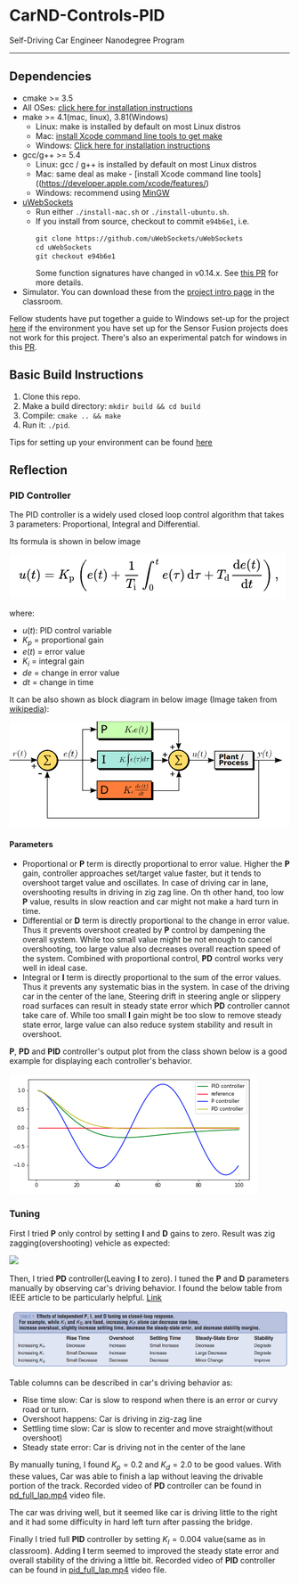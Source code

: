 # CarND-Controls-PID
Self-Driving Car Engineer Nanodegree Program

---

## Dependencies

* cmake >= 3.5
 * All OSes: [click here for installation instructions](https://cmake.org/install/)
* make >= 4.1(mac, linux), 3.81(Windows)
  * Linux: make is installed by default on most Linux distros
  * Mac: [install Xcode command line tools to get make](https://developer.apple.com/xcode/features/)
  * Windows: [Click here for installation instructions](http://gnuwin32.sourceforge.net/packages/make.htm)
* gcc/g++ >= 5.4
  * Linux: gcc / g++ is installed by default on most Linux distros
  * Mac: same deal as make - [install Xcode command line tools]((https://developer.apple.com/xcode/features/)
  * Windows: recommend using [MinGW](http://www.mingw.org/)
* [uWebSockets](https://github.com/uWebSockets/uWebSockets)
  * Run either `./install-mac.sh` or `./install-ubuntu.sh`.
  * If you install from source, checkout to commit `e94b6e1`, i.e.
    ```
    git clone https://github.com/uWebSockets/uWebSockets 
    cd uWebSockets
    git checkout e94b6e1
    ```
    Some function signatures have changed in v0.14.x. See [this PR](https://github.com/udacity/CarND-MPC-Project/pull/3) for more details.
* Simulator. You can download these from the [project intro page](https://github.com/udacity/self-driving-car-sim/releases) in the classroom.

Fellow students have put together a guide to Windows set-up for the project [here](https://s3-us-west-1.amazonaws.com/udacity-selfdrivingcar/files/Kidnapped_Vehicle_Windows_Setup.pdf) if the environment you have set up for the Sensor Fusion projects does not work for this project. There's also an experimental patch for windows in this [PR](https://github.com/udacity/CarND-PID-Control-Project/pull/3).

## Basic Build Instructions

1. Clone this repo.
2. Make a build directory: `mkdir build && cd build`
3. Compile: `cmake .. && make`
4. Run it: `./pid`. 

Tips for setting up your environment can be found [here](https://classroom.udacity.com/nanodegrees/nd013/parts/40f38239-66b6-46ec-ae68-03afd8a601c8/modules/0949fca6-b379-42af-a919-ee50aa304e6a/lessons/f758c44c-5e40-4e01-93b5-1a82aa4e044f/concepts/23d376c7-0195-4276-bdf0-e02f1f3c665d)

## Reflection

### PID Controller

The PID controller is a widely used closed loop control algorithm that takes 3 parameters: Proportional, Integral and Differential. 

Its formula is shown in below image

![](assets/pid_formula.png)

where:
 - $u(t)$:  PID control variable
 - $K_{p}$	=	proportional gain
 - $e(t)$	=	error value
 - $K_{i}$	=	integral gain
 - ${de}$	=	change in error value
 - ${dt}$	=	change in time

It can be also shown as block diagram in below image (Image taken from [wikipedia](https://upload.wikimedia.org/wikipedia/commons/4/43/PID_en.svg)):

![](assets/pid_block.png)

#### Parameters

 - Proportional or **P** term is directly proportional to error value. Higher the **P** gain, controller approaches set/target value faster, but it tends to overshoot target value and oscillates. In case of driving car in lane, overshooting results in driving in zig zag line. On th other hand, too low **P** value, results in slow reaction and car might not make a hard turn in time.
 - Differential or **D** term is directly proportional to the change in error value. Thus it prevents overshoot created by **P** control by dampening the overall system. While too small value might be not enough to cancel overshooting, too large value also decreases overall reaction speed of the system.  Combined with proportional control, **PD** control works very well in ideal case. 
 - Integral or **I** term is directly proportional to the sum of the error values. Thus it prevents any systematic bias in the system. In case of the driving car in the center of the lane, Steering drift in steering angle or slippery road surfaces can result in steady state error which **PD** controller cannot take care of. While too small **I** gain might be too slow to remove steady state error, large value can also reduce system stability and result in overshoot.

**P**, **PD** and **PID** controller's output plot from the class shown below is a good example for displaying each controller's behavior.

![](assets/pid_plot.png)

 ### Tuning

First I tried **P** only control by setting **I** and **D** gains to zero. Result was zig zagging(overshooting) vehicle  as expected:

![](assets/p_only.gif)

Then, I tried **PD** controller(Leaving **I** to zero). I tuned the **P** and **D** parameters manually by observing car's driving behavior. 
I found the below table from IEEE article to be particularly helpful. [Link](http://eprints.gla.ac.uk/3815/1/IEEE_CS_PID_01580152.pdf)

![](assets/pid_tuning.png)

Table columns can be described in car's driving behavior as:
 - Rise time slow: Car is slow to respond when there is an error or curvy road or turn. 
 - Overshoot happens: Car is driving in zig-zag line
 - Settling time slow: Car is slow to recenter and move straight(without overshoot)
 - Steady state error: Car is driving not in the center of the lane

 By manually tuning, I found $K_p=0.2$ and $K_d=2.0$ to be good values. With these values, Car was able to finish a lap without leaving the drivable portion of the track. Recorded video of **PD** controller can be found in [pd_full_lap.mp4](assets/pd_full_lap.mp4) video file.

 The car was driving well, but it seemed like car is driving little to the right and it had some difficulty in hard left turn after passing the bridge.

 Finally I tried full **PID** controller by setting $K_I=0.004$ value(same as in classroom). Adding **I** term seemed to improved the steady state error and overall stability of the driving a little bit. Recorded video of **PID** controller can be found in [pid_full_lap.mp4](assets/pid_full_lap.mp4) video file.


